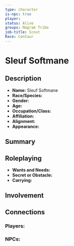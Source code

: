 ```yaml
---
type: character
is-npc: true
player: 
status: Alive
groups: Magram Tribe
job-title: Scout
Race: Centaur
---
```

# Sleuf Softmane

## Description
- **Name:** Sleuf Softmane
- **Race/Species:** 
- **Gender:** 
- **Age:** 
- **Occupation/Class:** 
- **Affiliation:** 
- **Alignment:** 
- **Appearance:**

## Summary


## Roleplaying
 - **Wants and Needs:**
 - **Secret or Obstacle:**
 - **Carrying:**


## Involvement


## Connections


### Players:


### NPCs:


